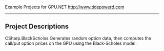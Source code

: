 Example Projects for GPU.NET
http://www.tidepowerd.com


--------------------------------------------------------------------------------
Project Descriptions
--------------------------------------------------------------------------------

CSharp.BlackScholes
Generates random option data, then computes the call/put option prices on the
GPU using the Black-Scholes model.



